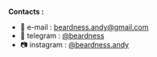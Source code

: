 **Contacts :**

- 💌 e-mail : beardness.andy@gmail.com
- 💬 telegram : [@beardness](https://t.me/beardness)
- 📷 instagram : [@beardness.andy](https://www.instagram.com/beardness.andy)

